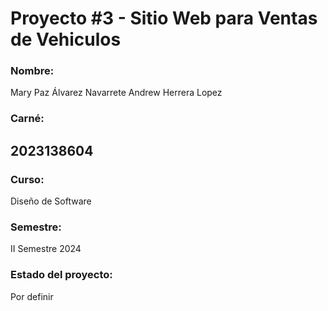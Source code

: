 # Proyecto #3 - Sitio Web para Ventas de Vehiculos
### Nombre: 
Mary Paz Álvarez Navarrete
Andrew Herrera Lopez

### Carné: 
2023138604
--

### Curso:
Diseño de Software

### Semestre:
II Semestre 2024

### Estado del proyecto:
Por definir